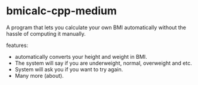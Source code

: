 # bmicalc-cpp-medium
A program that lets you calculate your own BMI automatically without the hassle of computing it manually.


features:
- automatically converts your height and weight in BMI.
- The system will say if you are underweight, normal, overweight and etc.
- System will ask you if you want to try again.
- Many more (about).

